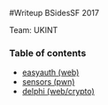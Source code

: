 #Writeup BSidesSF 2017

Team: UKINT

### Table of contents

* [easyauth (web)](easyauth)
* [sensors (pwn)](sensors)
* [delphi (web/crypto)](delphi)